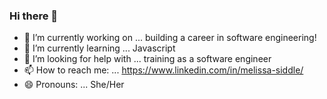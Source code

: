 ### Hi there 👋

- 🔭 I’m currently working on ... building a career in software engineering!
- 🌱 I’m currently learning ... Javascript
- 🤔 I’m looking for help with ... training as a software engineer
- 📫 How to reach me: ... https://www.linkedin.com/in/melissa-siddle/
- 😄 Pronouns: ... She/Her

